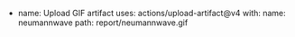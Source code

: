 - name: Upload GIF artifact
  uses: actions/upload-artifact@v4
  with:
    name: neumannwave
    path: report/neumannwave.gif

